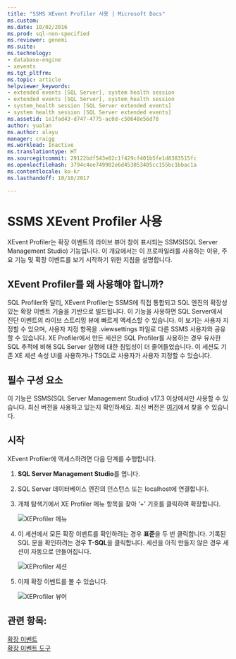 ```yaml
---
title: "SSMS XEvent Profiler 사용 | Microsoft Docs"
ms.custom: 
ms.date: 10/02/2016
ms.prod: sql-non-specified
ms.reviewer: genemi
ms.suite: 
ms.technology:
- database-engine
- xevents
ms.tgt_pltfrm: 
ms.topic: article
helpviewer_keywords:
- extended events [SQL Server], system health session
- extended events [SQL Server], system_health session
- system_health session [SQL Server extended events]
- system health session [SQL Server extended events]
ms.assetid: 1e1fad43-d747-4775-ac0d-c50648e56d78
author: yualan
ms.author: alayu
manager: craigg
ms.workload: Inactive
ms.translationtype: HT
ms.sourcegitcommit: 29122bdf543e82c1f429cf401b5fe1d8383515fc
ms.openlocfilehash: 3794c4ee749902e6d453053405cc155bc1bbac1a
ms.contentlocale: ko-kr
ms.lasthandoff: 10/10/2017

---
```

# <a name="use-the-ssms-xevent-profiler"></a>SSMS XEvent Profiler 사용
XEvent Profiler는 확장 이벤트의 라이브 뷰어 창이 표시되는 SSMS(SQL Server Management Studio) 기능입니다. 이 개요에서는 이 프로파일러를 사용하는 이유, 주요 기능 및 확장 이벤트를 보기 시작하기 위한 지침을 설명합니다.

## <a name="why-would-i-use-the-xevent-profiler"></a>XEvent Profiler를 왜 사용해야 합니까?
SQL Profiler와 달리, XEvent Profiler는 SSMS에 직접 통합되고 SQL 엔진의 확장성 있는 확장 이벤트 기술을 기반으로 빌드됩니다. 이 기능을 사용하면 SQL Server에서 진단 이벤트의 라이브 스트리밍 뷰에 빠르게 액세스할 수 있습니다. 이 보기는 사용자 지정할 수 있으며, 사용자 지정 항목을 .viewsettings 파일로 다른 SSMS 사용자와 공유할 수 있습니다. XE Profiler에서 만든 세션은 SQL Profiler를 사용하는 경우 유사한 SQL 추적에 비해 SQL Server 실행에 대한 침입성이 더 줄어들었습니다. 이 세션도 기존 XE 세션 속성 UI를 사용하거나 TSQL로 사용자가 사용자 지정할 수 있습니다.

## <a name="prerequisites"></a>필수 구성 요소
이 기능은 SSMS(SQL Server Management Studio) v17.3 이상에서만 사용할 수 있습니다. 최신 버전을 사용하고 있는지 확인하세요. 최신 버전은 [여기](https://docs.microsoft.com/en-us/sql/ssms/download-sql-server-management-studio-ssms)에서 찾을 수 있습니다.

## <a id="getting-started"></a>시작
XEvent Profiler에 액세스하려면 다음 단계를 수행합니다.

1. **SQL Server Management Studio**를 엽니다.

2. SQL Server 데이터베이스 엔진의 인스턴스 또는 localhost에 연결합니다.

3. 개체 탐색기에서 XE Profiler 메뉴 항목을 찾아 ‘+’ 기호를 클릭하여 확장합니다.

   ![XEProfiler 메뉴](media/xevents-xe-profiler-menu.png)

4. 이 세션에서 모든 확장 이벤트를 확인하려는 경우 **표준**을 두 번 클릭합니다. 기록된 SQL 문을 확인하려는 경우 **T-SQL**을 클릭합니다. 세션을 아직 만들지 않은 경우 세션이 자동으로 만들어집니다.

   ![XEProfiler 세션](media/xevents-xe-profiler-start-session.png)

5. 이제 확장 이벤트를 볼 수 있습니다.

   ![XEProfiler 뷰어](media/xevents-xe-profiler-start-viewer.png)

## <a name="see-also"></a>관련 항목:
[확장 이벤트](../../relational-databases/extended-events/extended-events.md)  
[확장 이벤트 도구](../../relational-databases/extended-events/extended-events-tools.md)  
  
  


